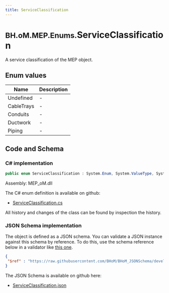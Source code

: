 ```yaml
---
title: ServiceClassification
---
```


# <small>BH.oM.MEP.Enums.</small>**ServiceClassification**

A service classification of the MEP object.

## Enum values

| Name            | Description                                                    |
|-----------------|----------------------------------------------------------------|
| Undefined |  -  |
| CableTrays |  -  |
| Conduits |  -  |
| Ductwork |  -  |
| Piping |  -  |


## Code and Schema

### C# implementation

``` C# title="C#"
public enum ServiceClassification : System.Enum, System.ValueType, System.IComparable, System.ISpanFormattable, System.IFormattable, System.IConvertible
```

Assembly: MEP_oM.dll

The C# enum definition is available on github:

- [ServiceClassification.cs](https://github.com/BHoM/BHoM/blob/develop/MEP_oM/Enums\ServiceClassification.cs)

All history and changes of the class can be found by inspection the history.
### JSON Schema implementation

The object is defined as a JSON schema. You can validate a JSON instance against this schema by reference. To do this, use the schema reference below in a validator like [this one](https://www.jsonschemavalidator.net/).

``` json title="JSON Schema"
{
 "$ref" : "https://raw.githubusercontent.com/BHoM/BHoM_JSONSchema/develop/MEP_oM/Enums/ServiceClassification.json"
}
```

The JSON Schema is available on github here:

- [ServiceClassification.json](https://github.com/BHoM/BHoM_JSONSchema/blob/develop/MEP_oM/Enums/ServiceClassification.json)
